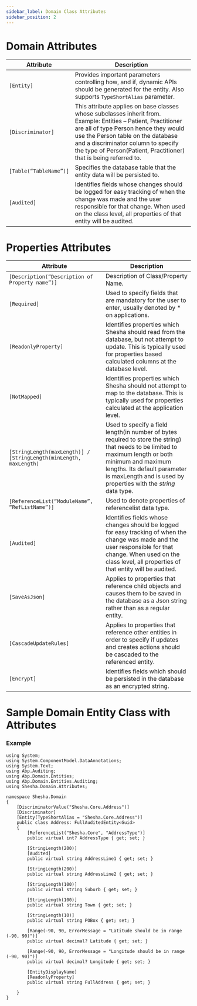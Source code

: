 ```yaml
---
sidebar_label: Domain Class Attributes
sidebar_position: 2
---
```


# Domain Attributes

|  **Attribute**  | **Description** |
|--|--|
| `[Entity]` | Provides important parameters controlling how, and if, dynamic APIs should be generated for the entity. Also supports `TypeShortAlias` parameter. |
| `[Discriminator]` | This attribute applies on base classes whose subclasses inherit from. <br/> Example: Entities – Patient, Practitioner are all of type Person hence they would use the Person table on the database and a discriminator column to specify the type of Person(Patient, Practitioner) that is being referred to.|
| `[Table(“TableName”)]` | Specifies the database table that the entity data will be persisted to. |
| `[Audited]` | Identifies fields whose changes should be logged for easy tracking of when the change was made and the user responsible for that change. When used on the class level, all properties of that entity will be audited. |

# Properties Attributes

|  **Attribute**  | **Description** |
|--|--|
|`[Description(“Description of Property name”)]`  | Description of Class/Property Name. |
| `[Required]` | Used to specify fields that are mandatory for the user to enter, usually denoted by * on applications. |
| `[ReadonlyProperty]` | Identifies properties which Shesha should read from the database, but not attempt to update. This is typically used for properties based calculated columns at the database level.  |
| `[NotMapped]` | Identifies properties which Shesha should not attempt to map to the database. This is typically used for properties calculated at the application level. |
| `[StringLength(maxLength)] / [StringLength(minLength, maxLength)` | Used to specify a field length(in number of bytes required to store the string) that needs to be limited to maximum length or both minimum and maximum lengths. Its default parameter is maxLength and is used by properties with the _string_ data type. |
| `[ReferenceList(“ModuleName”, “RefListName”)]` | Used to denote properties of referencelist data type. |
| `[Audited]` | Identifies fields whose changes should be logged for easy tracking of when the change was made and the user responsible for that change. When used on the class level, all properties of that entity will be audited. |
| `[SaveAsJson]` | Applies to properties that reference child objects and causes them to be saved in the database as a Json string rather than as a regular entity. |
| `[CascadeUpdateRules]` | Applies to properties that reference other entities in order to specify if updates and creates actions should be cascaded to the referenced entity. |
| `[Encrypt]` | Identifies fields which should be persisted in the database as an encrypted string. 


# Sample Domain Entity Class with Attributes
### Example

```
using System;
using System.ComponentModel.DataAnnotations;
using System.Text;
using Abp.Auditing;
using Abp.Domain.Entities;
using Abp.Domain.Entities.Auditing;
using Shesha.Domain.Attributes;

namespace Shesha.Domain
{
    [DiscriminatorValue("Shesha.Core.Address")]
    [Discriminator]
    [Entity(TypeShortAlias = "Shesha.Core.Address")]
    public class Address: FullAuditedEntity<Guid>
    {
        [ReferenceList("Shesha.Core", "AddressType")]
        public virtual int? AddressType { get; set; }

        [StringLength(200)]
        [Audited]
        public virtual string AddressLine1 { get; set; }

        [StringLength(200)]
        public virtual string AddressLine2 { get; set; }

        [StringLength(100)]
        public virtual string Suburb { get; set; }

        [StringLength(100)]
        public virtual string Town { get; set; }

        [StringLength(10)]
        public virtual string POBox { get; set; }

        [Range(-90, 90, ErrorMessage = "Latitude should be in range (-90, 90)")]
        public virtual decimal? Latitude { get; set; }

        [Range(-90, 90, ErrorMessage = "Longitude should be in range (-90, 90)")]
        public virtual decimal? Longitude { get; set; }

        [EntityDisplayName] 
        [ReadonlyProperty]
        public virtual string FullAddress { get; set; }

    }
}

```




